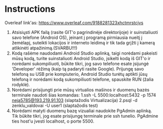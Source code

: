 # Instructions

Overleaf link'as: https://www.overleaf.com/9188281323xhctmrstcjvs

1. Atsisiųsti APK failą (rasite GIT'o pagrindinėje direktorijoje) ir suinstaliuoti savo telefone (Android OS), įeinant į programą pirmiausia nueitį į žemėlapį, suteikti lokacijos ir interneto leidimą ir tik tada grįžti į kamerą atlikinėti atpažinimą.(SVARBU!!!)
2. Kodą rašėme naudodami Android Studio aplinką, taigi norėdami pakeisti mūsų kodą, turite suinstaliuoti Android Studio, įsikelti kodą iš GIT'o ir norėdami sukompiliuoti,
būkite tikri, jog savo telefone esate įsijungė 'Developer' rėžimą (kaip tą padaryti rasite Google). Prijungę savo telefoną su USB prie kompiuterio, Android Studio turėtų aptikti jūsų telefoną ir norėdami kodą sukompiliuoti telefone,
spauskite RUN (žalia rodyklė). 
3. Norėdami prisijungti prie mūsų virtualios mašinos ir duomenų bazės terminale naudoti šias komandas: 1.ssh -L 5500:localhost:5432 -p 1574 neja5785@193.219.91.103 (slaptažodis Virtualizacija) 2.psql -d zenklu_valdovai -U user1 (slaptažodis test)
4. Norėdami matyti duomenų bazę vizualiai naudokite PgAdmin aplinką. Tik būkite tikri, jog esate prisijungę terminale prie ssh tunelio. PgAdmine ties host'u įvesti localhost, o porte 5500.